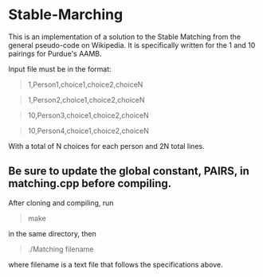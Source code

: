 # Stable-Marching
This is an implementation of a solution to the Stable Matching from the general pseudo-code on Wikipedia. It is specifically written for the 1 and 10 pairings for Purdue's AAMB. 

Input file must be in the format:

> 1,Person1,choice1,choice2,choiceN

> 1,Person2,choice1,choice2,choiceN

> 10,Person3,choice1,choice2,choiceN

> 10,Person4,choice1,choice2,choiceN


With a total of N choices for each person and 2N total lines.

Be sure to update the global constant, PAIRS, in matching.cpp before compiling.
-----------------------------------------------------------------------------------------------------------------------------------
After cloning and compiling, run
> make

in the same directory, then
> ./Matching filename
  
where filename is a text file that follows the specifications above.
